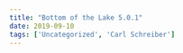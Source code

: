 ```yaml
---
title: "Bottom of the Lake 5.0.1"
date: 2019-09-10
tags: ['Uncategorized', 'Carl Schreiber']
---
```



